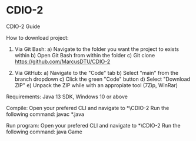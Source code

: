 # CDIO-2
CDIO-2 Guide

How to download project:

1) Via Git Bash:
  a) Navigate to the folder you want the project to exists within 
  b) Open Git Bash from within the folder
  c) Git clone https://github.com/MarcusDTU/CDIO-2

2) Via GitHub:
  a) Navigate to the "Code" tab
  b) Select "main" from the branch dropdown
  c) Click the green "Code" button
  d) Select "Download ZIP"
  e) Unpack the ZIP while with an appropiate tool (7Zip, WinRar)

Requirements:
Java 13 SDK, Windows 10 or above

Compile:
Open your prefered CLI and navigate to *\CDIO-2
Run the following command: javac *.java

Run program:
Open your prefered CLI and navigate to *\CDIO-2
Run the following command: java Game

